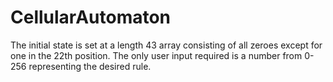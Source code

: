 # CellularAutomaton

The initial state is set at a length 43 array consisting of all zeroes except for one in the 22th position.
The only user input required is a number from 0-256 representing the desired rule.
